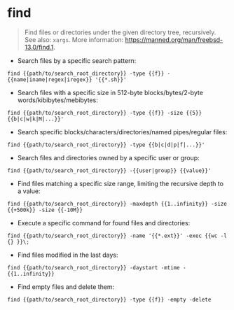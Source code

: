 # find

> Find files or directories under the given directory tree, recursively.
> See also: `xargs`.
> More information: <https://manned.org/man/freebsd-13.0/find.1>.

- Search files by a specific search pattern:

`find {{path/to/search_root_directory}} -type {{f}} -{{name|iname|regex|iregex}} '{{*.sh}}'`

- Search files with a specific size in 512-byte blocks/bytes/2-byte words/kibibytes/mebibytes:

`find {{path/to/search_root_directory}} -type {{f}} -size {{5}}{{b|c|w|k|M|...}}'`

- Search specific blocks/characters/directories/named pipes/regular files:

`find {{path/to/search_root_directory}} -type {{b|c|d|p|f|...}}'`

- Search files and directories owned by a specific user or group:

`find {{path/to/search_root_directory}} -{{user|group}} {{value}}'`

- Find files matching a specific size range, limiting the recursive depth to a value:

`find {{path/to/search_root_directory}} -maxdepth {{1..infinity}} -size {{+500k}} -size {{-10M}}`

- Execute a specific command for found files and directories:

`find {{path/to/search_root_directory}} -name '{{*.ext}}' -exec {{wc -l {} }}\;`

- Find files modified in the last days:

`find {{path/to/search_root_directory}} -daystart -mtime -{{1..infinity}}`

- Find empty files and delete them:

`find {{path/to/search_root_directory}} -type {{f}} -empty -delete`

